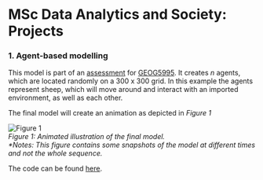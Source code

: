 # <a name="pagetop"></a>MSc Data Analytics and Society: Projects

### 1. Agent-based modelling  
This model is part of an [assessment](http://www.geog.leeds.ac.uk/courses/computing/study/core-python-phd/assessment1/index.html) for [GEOG5995](http://www.geog.leeds.ac.uk/courses/computing/study/core-python-phd/index.html). It creates *n* agents, which are located randomly on a 300 x 300 grid. In this example the agents represent sheep, which will move around and interact with an imported environment, as well as each other. 

The final model will create an animation as depicted in *Figure 1*

![Figure 1](animation7_300s.gif)<br/>
*Figure 1: Animated illustration of the final model.*<br/>
_*Notes: This figure contains some snapshots of the model at different times and not the whole sequence._


The code can be found [here](https://github.com/lena-kilian/GEOG5995M_CW1).

